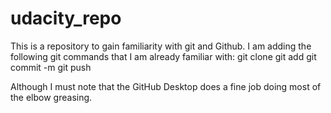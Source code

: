 # udacity_repo
 This is a repository to gain familiarity with git and Github.
    I am adding the following git commands that I am already familiar with:
            git clone
            git add
            git commit -m
            git push

Although I must note that the GitHub Desktop does a fine job doing most of the elbow greasing.
        
